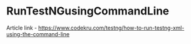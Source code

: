 # RunTestNGusingCommandLine

Article link - https://www.codekru.com/testng/how-to-run-testng-xml-using-the-command-line
